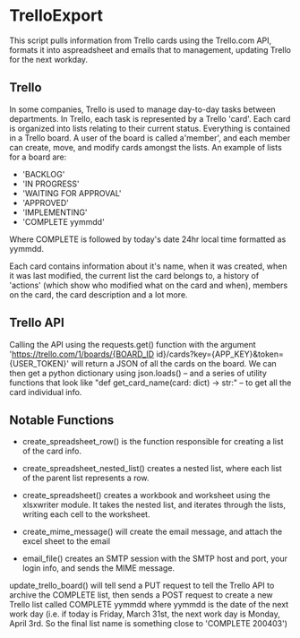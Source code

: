 # TrelloExport
This script pulls information from Trello cards using the Trello.com API, formats it into aspreadsheet and emails that to management, updating Trello for the next workday.

## Trello
In some companies, Trello is used to manage day-to-day tasks between departments. In Trello, each task is represented by a Trello 'card'. Each card is organized into lists relating to their current status. Everything is contained in a Trello board. A user of the board is called a'member', and each member can create, move, and modify cards amongst the lists. An example of lists for a board are:

- 'BACKLOG'
- 'IN PROGRESS'
- 'WAITING FOR APPROVAL'
- 'APPROVED'
- 'IMPLEMENTING'
- 'COMPLETE yymmdd'

Where COMPLETE is followed by today's date 24hr local time formatted as yymmdd.

Each card contains information about it's name, when it was created, when it was last modified, the current list the card belongs to, a history of 'actions' (which show who modified what on the card and when), members on the card, the card description and a lot more.

## Trello API
Calling the API using the requests.get() function with the argument 'https://trello.com/1/boards/{BOARD_ID id}/cards?key={APP_KEY}&token={USER_TOKEN}' will return a JSON of all the cards on the board. We can then get a python dictionary using json.loads() – and a series of utility functions that look like "def get_card_name(card: dict) -> str:" – to get all the card individual info.
    
## Notable Functions
- create_spreadsheet_row() is the function responsible for creating a list of the card info.

- create_spreadsheet_nested_list() creates a nested list, where each list of the parent list represents a row.

- create_spreadsheet() creates a workbook and worksheet using the xlsxwriter module. It takes the nested list, and iterates through the lists, writing each cell to the worksheet.

- create_mime_message() will create the email message, and attach the excel sheet to the email

- email_file() creates an SMTP session with the SMTP host and port, your login info, and sends the MIME message.

update_trello_board() will tell send a PUT request to tell the Trello API to archive the COMPLETE list,
then sends a POST request to create a new Trello list called COMPLETE yymmdd where yymmdd is the date of
the next work day (i.e. if today is Friday, March 31st, the next work day is Monday, April 3rd. So the final
list name is something close to 'COMPLETE 200403')

